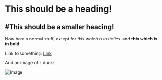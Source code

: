 This should be a heading!
========================

#This should be a smaller heading!
---------------------------------

Now here's normal stuff, except for *this which is in Italics!* and **this which is in bold!**

Link to something: [Link](https://www.youtube.com/)

And an image of a duck:

![Image](https://hips.hearstapps.com/hmg-prod.s3.amazonaws.com/images/how-to-keep-ducks-call-ducks-1615457181.jpg?resize=640:*)
